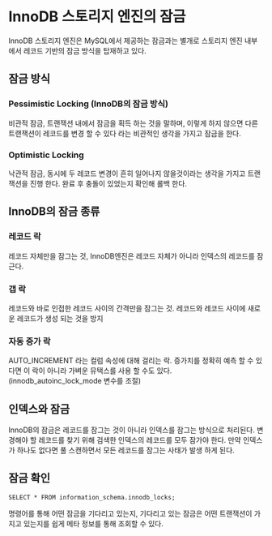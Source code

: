 # InnoDB 스토리지 엔진의 잠금
InnoDB 스토리지 엔진은 MySQL에서 제공하는 잠금과는 별개로 스토리지 엔진 내부에서 레코드 기반의 잠금 방식을 탑재하고 있다.

## 잠금 방식
### Pessimistic Locking (InnoDB의 잠금 방식)
비관적 잠금, 트랜잭션 내에서 잠금을 획득 하는 것을 말하며, 이렇게 하지 않으면 다른 트랜잭션이 레코드를 변경 할 수 있다 라는 비관적인 생각을 가지고 잠금을 한다.

### Optimistic Locking
낙관적 잠금, 동시에 두 레코드 변경이 흔히 일어나지 않을것이라는 생각을 가지고 트랜잭션을 진행 한다. 완료 후 충돌이 있었는지 확인해 롤백 한다.

## InnoDB의 잠금 종류
### 레코드 락
레코드 자체만을 잠그는 것, InnoDB엔진은 레코드 자체가 아니라 인덱스의 레코드를 잠근다.

### 갭 락
레코드와 바로 인접한 레코드 사이의 간격만을 잠그는 것. 레코드와 레코드 사이에 새로운 레코드가 생성 되는 것을 방지

### 자동 증가 락
AUTO_INCREMENT 라는 컬럼 속성에 대해 걸리는 락. 증가치를 정확히 예측 할 수 있다면 이 락이 아니라 가벼운 뮤택스를 사용 할 수도 있다. (innodb_autoinc_lock_mode 변수를 조절)

## 인덱스와 잠금
InnoDB의 잠금은 레코드를 잠그는 것이 아니라 인덱스를 잠그는 방식으로 처리된다. 변경해야 할 레코드를 찾기 위해 검색한 인덱스의 레코드를 모두 잠가야 한다. 만약 인덱스가 하나도 없다면 풀 스캔하면서 모든 레코드를 잠그는 사태가 발생 하게 된다.

## 잠금 확인
```
SELECT * FROM information_schema.innodb_locks;
```
명령어를 통해 어떤 잠금을 기다리고 있는지, 기다리고 있는 잠금은 어떤 트랜잭션이 가지고 있는지를 쉽게 메타 정보를 통해 조회할 수 있다.